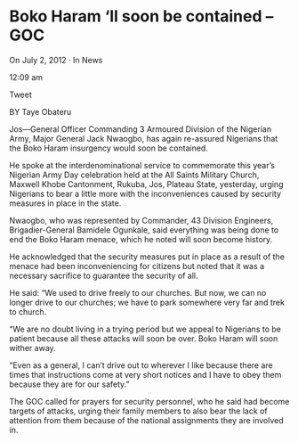 # Boko Haram ‘ll soon be contained – GOC

On July 2, 2012 · In News

12:09 am

Tweet

BY Taye Obateru

Jos—General Officer Commanding 3 Armoured Division of the Nigerian Army, Major General Jack Nwaogbo, has again re-assured Nigerians that the Boko Haram insurgency would soon be contained.

He spoke at the interdenominational service to commemorate this year’s Nigerian Army Day celebration held at the All Saints Military Church, Maxwell Khobe Cantonment, Rukuba, Jos, Plateau State, yesterday, urging Nigerians to bear a little more with the inconveniences caused by security measures in place in the state.

Nwaogbo, who was represented by Commander, 43 Division Engineers, Brigadier-General Bamidele Ogunkale, said everything was being done to end the Boko Haram menace, which he noted will soon become history.

He acknowledged that the security measures put in place as a result of the menace had been inconveniencing for citizens but noted that it was a necessary sacrifice to guarantee the security of all.

He said: “We used to drive freely to our churches. But now, we can no longer drive to our churches; we have to park somewhere very far and trek to church.

“We are no doubt living in a trying period but we appeal to Nigerians to be patient because all these attacks will soon be over. Boko Haram will soon wither away.

“Even as a general, I can’t drive out to wherever I like because there are times that instructions come at very short notices and I have to obey them because they are for our safety.”

The GOC called for prayers for security personnel, who he said had become targets of attacks, urging their family members to also bear the lack of attention from them because of the national assignments they are involved in.
